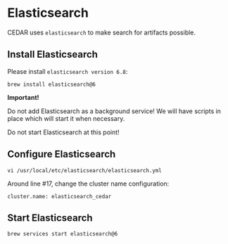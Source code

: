 # Elasticsearch
CEDAR uses `elasticsearch` to make search for artifacts possible.

## Install Elasticsearch

Please install `elasticsearch version 6.8`:

    brew install elasticsearch@6
    
**Important!**

Do not add Elasticsearch as a background service! We will have scripts in place which will start it when necessary.

Do not start Elasticsearch at this point!
 
## Configure Elasticsearch
    vi /usr/local/etc/elasticsearch/elasticsearch.yml

Around line #17, change the cluster name configuration:

    cluster.name: elasticsearch_cedar


## Start Elasticsearch
    brew services start elasticsearch@6